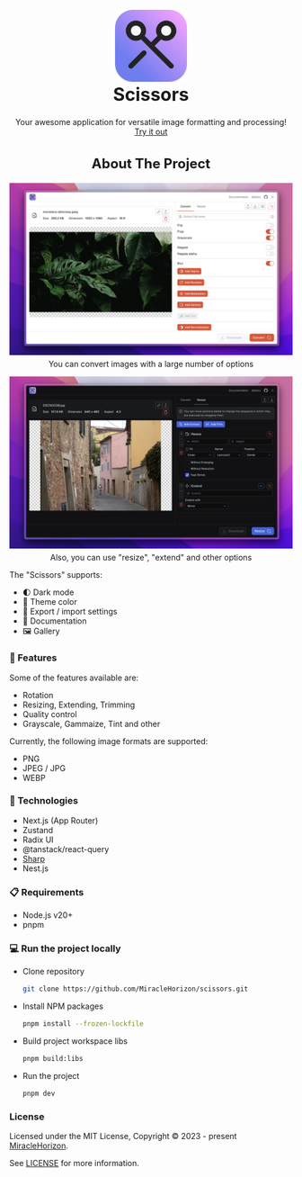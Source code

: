<br />
<div align="center">
  <a href="https://raw.githubusercontent.com/MiracleHorizon/scissors/main/public/favicon-32x32.png">
    <img src="apps/frontend/public/android-chrome-192x192.png" alt="Logo" width=128 height=128>
  </a>

  <h1 style="font-size: 32px; margin-top: 0">️Scissors</h1>

  <p>
    Your awesome application for versatile image formatting and processing!
    <br />
    <a href="https://scissors-application.vercel.app" rel="noreferrer" target="_blank">Try it out</a>
  </p>
</div>

<h2 align="center" style="font-size: 24px;">About The Project</h2>

[![Project screenshot 1][preview-screenshot-1]][project-github]
<p align="center" style="margin-top: -10px;">You can convert images with a large number of options</p>

[![Project screenshot 2][preview-screenshot-2]][project-github]
<p align="center" style="margin-top: -10px;">Also, you can use "resize", "extend" and other options</p>

The "Scissors" supports:
* 🌓 Dark mode
* 🎨 Theme color
* 💾 Export / import settings
* 📖 Documentation
* 🖼️ Gallery

### 🧨 Features
Some of the features available are:
* Rotation
* Resizing, Extending, Trimming
* Quality control
* Grayscale, Gammaize, Tint and other

Currently, the following image formats are supported:
* PNG
* JPEG / JPG
* WEBP

### 🔧 Technologies
* Next.js (App Router)
* Zustand
* Radix UI
* @tanstack/react-query
* [Sharp](https://sharp.pixelplumbing.com/)
* Nest.js

### 📋 Requirements

* Node.js v20+
* pnpm

### 💻 Run the project locally
* Clone repository
   ```sh
   git clone https://github.com/MiracleHorizon/scissors.git
   ```
* Install NPM packages
   ```sh
   pnpm install --frozen-lockfile
   ```

* Build project workspace libs
   ```sh
   pnpm build:libs
   ```

* Run the project
   ```sh
   pnpm dev
   ```

### License

Licensed under the MIT License, Copyright © 2023 - present [MiracleHorizon](https://github.com/MiracleHorizon).

See [LICENSE](https://github.com/MiracleHorizon/scissors/blob/main/LICENSE) for more information.

[project-github]: https://github.com/MiracleHorizon/scissors
[preview-screenshot-1]: social/og-image-share-light.png
[preview-screenshot-2]: social/og-image-share-dark.png
